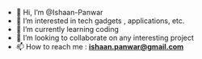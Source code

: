 - 👋 Hi, I’m @Ishaan-Panwar
- 👀 I’m interested in tech gadgets , applications, etc.
- 🌱 I’m currently learning coding
- 💞️ I’m looking to collaborate on any interesting project
- 📫 How to reach me : **ishaan.panwar@gmail.com**

<!---
Ishaan-Panwar/Ishaan-Panwar is a ✨ special ✨ repository because its `README.md` (this file) appears on your GitHub profile.
You can click the Preview link to take a look at your changes.
--->
